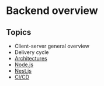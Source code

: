 # Backend overview

## Topics
* Client-server general overview
* Delivery cycle
* [Architectures](./architectures/readme.md)
* [Node.js](./nodejs/readme.md)
* [Nest.js](./nest/readme.md)
* [CI/CD](./cicd/readme.md)